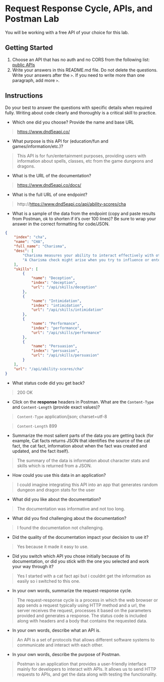 # Request Response Cycle, APIs, and Postman Lab

You will be working with a free API of your choice for this lab.

## Getting Started

1. Choose an API that has no auth and no CORS from the following list: [public APIs](https://github.com/public-apis/public-apis)
1. Write your answers in this README.md file. Do not delete the questions. Write your answers after the `>`. If you need to write more than one paragraph, add more `>`.

## Instructions

Do your best to answer the questions with specific details when required fully. Writing about code clearly and thoroughly is a critical skill to practice. 

- Which one did you choose? Provide the name and base URL

> https://www.dnd5eapi.co/

- What purpose is this API for (education/fun and games/information/etc.)?

> This API is for fun/entertainment purposes, providing users with information about spells, classes, etc from the game dungeons and dragons.

- What is the URL of the documentation?

> https://www.dnd5eapi.co/docs/

- What is the full URL of one endpoint?

> http://https://www.dnd5eapi.co/api/ability-scores/cha

- What is a sample of the data from the endpoint (copy and paste results from Postman, ok to shorten if it’s over 100 lines)? Be sure to wrap your answer in the correct formatting for code/JSON.

```json
{
    "index": "cha",
    "name": "CHA",
    "full_name": "Charisma",
    "desc": [
        "Charisma measures your ability to interact effectively with others. It includes such factors as confidence and eloquence, and it can represent a charming or commanding personality.",
        "A Charisma check might arise when you try to influence or entertain others, when you try to make an impression or tell a convincing lie, or when you are navigating a tricky social situation. The Deception, Intimidation, Performance, and Persuasion skills reflect aptitude in certain kinds of Charisma checks."
    ],
    "skills": [
        {
            "name": "Deception",
            "index": "deception",
            "url": "/api/skills/deception"
        },
        {
            "name": "Intimidation",
            "index": "intimidation",
            "url": "/api/skills/intimidation"
        },
        {
            "name": "Performance",
            "index": "performance",
            "url": "/api/skills/performance"
        },
        {
            "name": "Persuasion",
            "index": "persuasion",
            "url": "/api/skills/persuasion"
        }
    ],
    "url": "/api/ability-scores/cha"
}

```

- What status code did you get back?

> 200 OK

- Click on the **response** headers in Postman. What are the `Content-Type` and `Content-Length` (provide exact values)?

> `Content-Type` application/json; charset=utf-8

> `Content-Length` 899

- Summarize the most salient parts of the data you are getting back (for example, Cat facts returns JSON that identifies the source of the cat fact, the cat fact, information about when the fact was created and updated, and the fact itself).

> The summary of the data is information about character stats and skills which is returned from a JSON.

- How could you use this data in an application?

> I could imagine integrating this API into an app that generates random dungeon and dragon stats for the user

- What did you like about the documentation?

> The documentation was informative and not too long.

- What did you find challenging about the documentation?

> I found the documentation not challenging.

- Did the quality of the documentation impact your decision to use it?

> Yes because it made it easy to use.

- Did you switch which API you chose initially because of its documentation, or did you stick with the one you selected and work your way through it?

> Yes I started with a cat fact api but i couldnt get the information as easily so i switched to this one.

- In your own words, summarize the request-response cycle.

> The request-response cycle is a process in which the web browser or app sends a request typically using HTTP method and a url, the server receives the request, processes it based on the parameters provided and generates a response. The status code is included along with headers and a body that contains the requested data.

- In your own words, describe what an API is.

> An API is a set of protocols that allows different software systems to communicate and interact with each other.

- In your own words, describe the purpose of Postman.

> Postman is an application that provides a user-friendly interface mainly for developers to interact with APIs. It allows us to send HTTP requests to APIs, and get the data along with testing the functionality.

